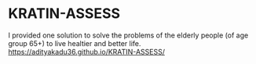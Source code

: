 # KRATIN-ASSESS
I provided one solution to solve the problems of the elderly people (of age group 65+) to live healtier and better life.
https://adityakadu36.github.io/KRATIN-ASSESS/ 
